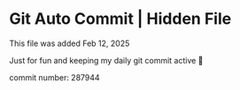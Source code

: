 # Git Auto Commit | Hidden File

This file was added Feb 12, 2025

Just for fun and keeping my daily git commit active 🤪

commit number: 287944
